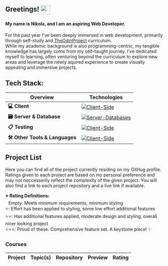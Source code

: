 ## Greetings! <img src="https://media.tenor.com/MdI9bTt7NMgAAAAi/good-evening-hand-wave.gif" width="30" align="top">
<h4>My name is Nikola, and I am an aspiring Web Developer.</h4>

For the past year I've been deeply immersed in web development, primarily through self-study and [TheOdinProject](https://www.theodinproject.com/) curriculum. <br>
While my academic background is also programming-centric, my tangible knowledge has largely come from my self-taught journey. I've dedicated myself to learning, often venturing beyond the curriculum to explore new areas and leverage the newly aquired experience to create visually appealing and immersive projects.

## Tech Stack:

| Overview              | Technologies                                                                         |
| --------------------- | ------------------------------------------------------------------------------------ |
| **💻 Client**         | [![Client-Side](https://skillicons.dev/icons?i=html,css,js,react&perline=6)](https://skillicons.dev)|
| **🗃️ Server & Database**| [![Server-Databases](https://skillicons.dev/icons?i=nodejs,express,mongodb,mysql,firebase&perline=6)](https://skillicons.dev)|
| **📋 Testing**        | [![Client-Side](https://skillicons.dev/icons?i=jest&perline=6)](https://skillicons.dev) |
| **🛠️ Other Tools & Languages** | [![Client-Side](https://skillicons.dev/icons?i=java,cs,git,npm,pug,jquery,d3,webpack,vite,vscode,figma,vercel&perline=6)](https://skillicons.dev) |

<!-- ### 💻 Client
  [![Client-Side](https://skillicons.dev/icons?i=html,css,js,react&perline=6)](https://skillicons.dev)

### 🗃️ Server & Database
  [![Server-Databases](https://skillicons.dev/icons?i=nodejs,express,mongodb,mysql,firebase&perline=6)](https://skillicons.dev)

### 📋 Testing
  [![Client-Side](https://skillicons.dev/icons?i=jest&perline=6)](https://skillicons.dev)

### 🛠️ Other Tools & Languages
  [![Client-Side](https://skillicons.dev/icons?i=java,cs,git,npm,pug,jquery,d3,webpack,vite,vscode,figma,vercel&perline=6)](https://skillicons.dev) -->

## Project List
Here you can find all of the project currently residing on my GitHug profile. Ratings given to each project are based on my personal preference and may not neccesserily reflect the complexity of the given project. You will also find a link to each project repository and a live link if available.

**⭐ Rating Definitions:** <br>
<span style='margin-left: 10px'>
Empty: Meets minimum requirements, minimum styling <br>
⭐: Effort has been applied to styling, some low effort additional features <br>
⭐⭐: Has additional features applied, moderate design and styling, overall nicer looking project <br>
⭐⭐⭐: Proud of these. Comprehensive feature set. A keystone piece! ✨
</span>

### **Courses**

| Project |	Topic(s) | Repository |	Preview |	Rating |
| ------- | -------- | ---------- | ------- | ------ |


